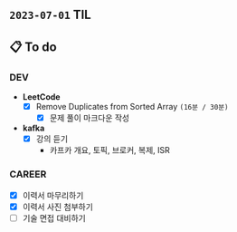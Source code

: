 ## `2023-07-01` TIL

## 📋 To do

### DEV

- **LeetCode**
  - [x] Remove Duplicates from Sorted Array `(16분 / 30분)`
    - [x] 문제 풀이 마크다운 작성

- **kafka**
  - [x] 강의 듣기
    - 카프카 개요, 토픽, 브로커, 복제, ISR

### CAREER

- [x] 이력서 마무리하기
- [x] 이력서 사진 첨부하기
- [ ] 기술 면접 대비하기
